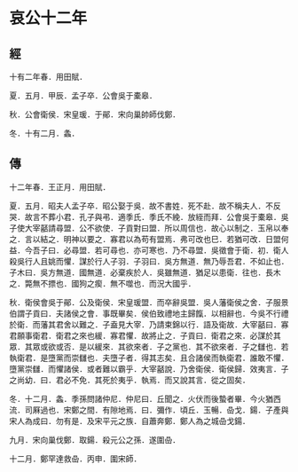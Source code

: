 # 哀公十二年
## 經

十有二年春．用田賦．

夏．五月．甲辰．孟子卒．公會吳于橐皋．

秋．公會衛侯．宋皇瑗．于鄖．宋向巢帥師伐鄭．

冬．十有二月．螽．

## 傳

十二年春．王正月．用田賦．

夏．五月．昭夫人孟子卒．昭公娶于吳．故不書姓．死不赴．故不稱夫人．不反哭．故言不葬小君．孔子與弔．適季氏．季氏不絻．放絰而拜．公會吳于橐皋．吳子使大宰嚭請尋盟．公不欲使．子貢對曰盟．所以周信也．故心以制之．玉帛以奉之．言以結之．明神以要之．寡君以為苟有盟焉．弗可改也巳．若猶可改．日盟何益．今吾子曰．必尋盟．若可尋也．亦可寒也．乃不尋盟．吳徵會于衛．初．衛人殺吳行人且姚而懼．謀於行人子羽．子羽曰．吳方無道．無乃辱吾君．不如止也．子木曰．吳方無道．國無道．必棄疾於人．吳雖無道．猶足以患衛．往也．長木之．斃無不摽也．國狗之瘈．無不噬也．而況大國乎．

秋．衛侯會吳于鄖．公及衛侯．宋皇瑗盟．而卒辭吳盟．吳人藩衛侯之舍．子服景伯謂子貢曰．夫諸侯之會．事既畢矣．侯伯致禮地主歸餼．以相辭也．今吳不行禮於衛．而藩其君舍以難之．子盍見大宰．乃請束錦以行．語及衛故．大宰嚭曰．寡君願事衛君．衛君之來也緩．寡君懼．故將止之．子貢曰．衛君之來．必謀於其眾．其眾或欲或否．是以緩來．其欲來者．子之黨也．其不欲來者．子之讎也．若執衛君．是墮黨而崇讎也．夫墮子者．得其志矣．且合諸侯而執衛君．誰敢不懼．墮黨崇讎．而懼諸侯．或者難以霸乎．大宰嚭說．乃舍衛侯．衛侯歸．效夷言．子之尚幼．曰．君必不免．其死於夷乎．執焉．而又說其言．從之固矣．

冬．十二月．螽．季孫問諸仲尼．仲尼曰．丘聞之．火伏而後蟄者畢．今火猶西流．司厤過也．宋鄭之間．有隙地焉．曰．彌作．頃丘．玉暢．喦戈．鍚．子產與宋人為成曰．勿有是．及宋平元之族．自蕭奔鄭．鄭人為之城喦戈鍚．

九月．宋向巢伐鄭．取鍚．殺元公之孫．遂圍喦．

十二月．鄭罕達救喦．丙申．圍宋師．

